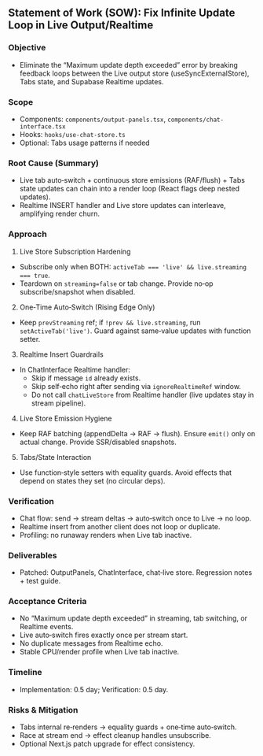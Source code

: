 ## Statement of Work (SOW): Fix Infinite Update Loop in Live Output/Realtime

### Objective
- Eliminate the “Maximum update depth exceeded” error by breaking feedback loops between the Live output store (useSyncExternalStore), Tabs state, and Supabase Realtime updates.

### Scope
- Components: `components/output-panels.tsx`, `components/chat-interface.tsx`
- Hooks: `hooks/use-chat-store.ts`
- Optional: Tabs usage patterns if needed

### Root Cause (Summary)
- Live tab auto‑switch + continuous store emissions (RAF/flush) + Tabs state updates can chain into a render loop (React flags deep nested updates).
- Realtime INSERT handler and Live store updates can interleave, amplifying render churn.

### Approach
1) Live Store Subscription Hardening
- Subscribe only when BOTH: `activeTab === 'live' && live.streaming === true`.
- Teardown on `streaming=false` or tab change. Provide no‑op subscribe/snapshot when disabled.

2) One‑Time Auto‑Switch (Rising Edge Only)
- Keep `prevStreaming` ref; if `!prev && live.streaming`, run `setActiveTab('live')`. Guard against same‑value updates with function setter.

3) Realtime Insert Guardrails
- In ChatInterface Realtime handler:
  - Skip if message `id` already exists.
  - Skip self‑echo right after sending via `ignoreRealtimeRef` window.
  - Do not call `chatLiveStore` from Realtime handler (live updates stay in stream pipeline).

4) Live Store Emission Hygiene
- Keep RAF batching (appendDelta → RAF → flush). Ensure `emit()` only on actual change. Provide SSR/disabled snapshots.

5) Tabs/State Interaction
- Use function‑style setters with equality guards. Avoid effects that depend on states they set (no circular deps).

### Verification
- Chat flow: send → stream deltas → auto‑switch once to Live → no loop.
- Realtime insert from another client does not loop or duplicate.
- Profiling: no runaway renders when Live tab inactive.

### Deliverables
- Patched: OutputPanels, ChatInterface, chat‑live store. Regression notes + test guide.

### Acceptance Criteria
- No “Maximum update depth exceeded” in streaming, tab switching, or Realtime events.
- Live auto‑switch fires exactly once per stream start.
- No duplicate messages from Realtime echo.
- Stable CPU/render profile when Live tab inactive.

### Timeline
- Implementation: 0.5 day; Verification: 0.5 day.

### Risks & Mitigation
- Tabs internal re‑renders → equality guards + one‑time auto‑switch.
- Race at stream end → effect cleanup handles unsubscribe.
- Optional Next.js patch upgrade for effect consistency.

